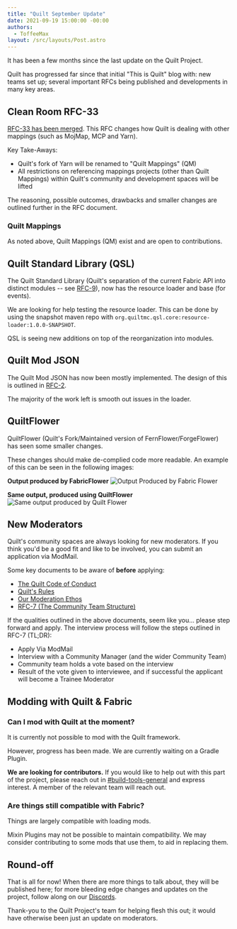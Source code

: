 ```yaml
---
title: "Quilt September Update"
date: 2021-09-19 15:00:00 -00:00
authors:
  - ToffeeMax
layout: /src/layouts/Post.astro
---
```


It has been a few months since the last update on the Quilt Project.

Quilt has progressed far since that initial "This is Quilt" blog with: new teams set up; several important RFCs being published and developments in many key areas.

<!-- MORE -->

## Clean Room RFC-33

[RFC-33 has been merged](https://github.com/QuiltMC/rfcs/blob/master/rfc/0033-quilt-mappings-and-clean-room.md). This RFC changes how Quilt is dealing with other mappings (such as MojMap, MCP and Yarn).

Key Take-Aways:

- Quilt's fork of Yarn will be renamed to "Quilt Mappings" (QM)
- All restrictions on referencing mappings projects (other than Quilt Mappings) within Quilt's community and development spaces will be lifted

The reasoning, possible outcomes, drawbacks and smaller changes are outlined further in the RFC document.

### Quilt Mappings

As noted above, Quilt Mappings (QM) exist and are open to contributions.

## Quilt Standard Library (QSL)

The Quilt Standard Library (Quilt's separation of the current Fabric API into distinct modules -- see [RFC-9](https://github.com/QuiltMC/rfcs/blob/master/rfc/0009-qsl-structure.md)), now has the resource loader and base (for events).

We are looking for help testing the resource loader. This can be done by using the snapshot maven repo with `org.quiltmc.qsl.core:resource-loader:1.0.0-SNAPSHOT`.

QSL is seeing new additions on top of the reorganization into modules.

## Quilt Mod JSON

The Quilt Mod JSON has now been mostly implemented. The design of this is outlined in [RFC-2](https://github.com/QuiltMC/rfcs/blob/master/specification/0002-quilt.mod.json.md).

The majority of the work left is smooth out issues in the loader.

## QuiltFlower

QuiltFlower (Quilt's Fork/Maintained version of FernFlower/ForgeFlower) has seen some smaller changes.

These changes should make de-complied code more readable. An example of this can be seen in the following images:

**Output produced by FabricFlower**
![Output Produced by Fabric Flower](https://i.imgur.com/M81I32X.png)

**Same output, produced using QuiltFlower**
![Same output produced by Quilt Flower](https://i.imgur.com/1ICd4Nb.png)

## New Moderators

Quilt's community spaces are always looking for new moderators. If you think you'd be a good fit and like to be involved, you can submit an application via ModMail.

Some key documents to be aware of **before** applying:

- [The Quilt Code of Conduct](https://quiltmc.org/community/code-of-conduct.html)
- [Quilt's Rules](https://quiltmc.org/community/rules.html)
- [Our Moderation Ethos](https://quiltmc.org/community/moderation.html)
- [RFC-7 (The Community Team Structure)](https://github.com/QuiltMC/rfcs/blob/master/structure/0007-community-team.md)

If the qualities outlined in the above documents, seem like you... please step forward and apply. The interview process will follow the steps outlined in RFC-7 (TL;DR):

- Apply Via ModMail
- Interview with a Community Manager (and the wider Community Team)
- Community team holds a vote based on the interview
- Result of the vote given to interviewee, and if successful the applicant will become a Trainee Moderator

## Modding with Quilt & Fabric

### Can I mod with Quilt at the moment?

It is currently not possible to mod with the Quilt framework.

However, progress has been made. We are currently waiting on a Gradle Plugin.

**We are looking for contributors.** If you would like to help out with this part of the project, please reach out in [#build-tools-general](https://canary.discord.com/channels/833872081585700874/884090296068091965/885866814410723358) and express interest. A member of the relevant team will reach out.

### Are things still compatible with Fabric?

Things are largely compatible with loading mods.

Mixin Plugins may not be possible to maintain compatibility. We may consider contributing to some mods that use them, to aid in replacing them.

## Round-off

That is all for now! When there are more things to talk about, they will be published here; for more bleeding edge changes and updates on the project, follow along on our [Discords](https://discord.quiltmc.org).

Thank-you to the Quilt Project's team for helping flesh this out; it would have otherwise been just an update on moderators.
